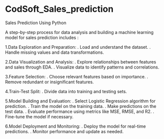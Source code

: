 # CodSoft_Sales_prediction
Sales Prediction Using Python 

A step-by-step process for data analysis and building a machine learning model for sales prediction includes :

1.Data Exploration and Preparation:
. Load and understand the dataset.
. Handle missing values and data transformations.

2.Data Visualization and Analysis:
. Explore relationships between features and sales through EDA.
. Visualize data to identify patterns and correlations.

3.Feature Selection:
. Choose relevant features based on importance.
. Remove redundant or insignificant features.

4.Train-Test Split:
. Divide data into training and testing sets.

5.Model Building and Evaluation:
. Select Logistic Regression algorithm for prediction.
. Train the model on the training data.
. Make predictions on the test data.
. Evaluate performance using metrics like MSE, RMSE, and R2.
. Fine-tune the model if necessary.

6.Model Deployment and Monitoring:
. Deploy the model for real-time predictions.
. Monitor performance and update as needed.
